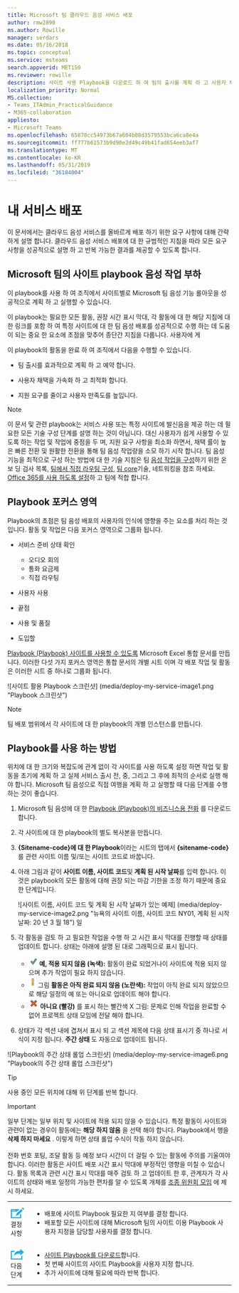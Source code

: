 ```yaml
---
title: Microsoft 팀 클라우드 음성 서비스 배포
author: rmw2890
ms.author: Rowille
manager: serdars
ms.date: 05/16/2018
ms.topic: conceptual
ms.service: msteams
search.appverid: MET150
ms.reviewer: rowille
description: 사이트 사용 Playbook을 다운로드 하 여 팀의 출시를 계획 하 고 사용자 채택을 향상 하 고 최적화 하며, 품질 및 만족도를 높입니다.
localization_priority: Normal
MS.collection:
- Teams_ITAdmin_PracticalGuidance
- M365-collaboration
appliesto:
- Microsoft Teams
ms.openlocfilehash: 65878cc54973b67a604b08d3579553bca6ca8e4a
ms.sourcegitcommit: ff777b61573b9d90e2d49c49b41fad654eeb3af7
ms.translationtype: MT
ms.contentlocale: ko-KR
ms.lasthandoff: 05/31/2019
ms.locfileid: "36184004"
---
```

# <a name="deploy-my-service"></a>내 서비스 배포

이 문서에서는 클라우드 음성 서비스를 올바르게 배포 하기 위한 요구 사항에 대해 간략하게 설명 합니다. 클라우드 음성 서비스 배포에 대 한 규범적인 지침을 따라 모든 요구 사항을 성공적으로 설명 하 고 반복 가능한 결과를 제공할 수 있도록 합니다.

## <a name="site-enablement-playbook-for-microsoft-teams-voice-workloads"></a>Microsoft 팀의 사이트 playbook 음성 작업 부하

이 playbook를 사용 하 여 조직에서 사이트별로 Microsoft 팀 음성 기능 롤아웃을 성공적으로 계획 하 고 실행할 수 있습니다.

이 playbook는 필요한 모든 활동, 권장 시간 표시 막대, 각 활동에 대 한 해당 지침에 대 한 링크를 포함 하 여 특정 사이트에 대 한 팀 음성 배포를 성공적으로 수행 하는 데 도움이 되는 중요 한 요소에 초점을 맞추어 종단간 지침을 다룹니다. 사용자에 게

이 playbook의 활동을 완료 하 여 조직에서 다음을 수행할 수 있습니다.

-   팀 출시를 효과적으로 계획 하 고 예약 합니다.

-   사용자 채택을 가속화 하 고 최적화 합니다.

-   지원 요구를 줄이고 사용자 만족도를 높입니다.

> [!NOTE]
> 이 문서 및 관련 playbook는 서비스 사용 또는 특정 사이트에 발신음을 제공 하는 데 필요한 모든 기술 구성 단계를 설명 하는 것이 아닙니다. 대신 사용자가 쉽게 사용할 수 있도록 하는 작업 및 작업에 중점을 두 며, 지원 요구 사항을 최소화 하면서, 채택 률이 높은 빠른 전환 및 원활한 전환을 통해 팀 음성 작업량을 소모 하기 시작 합니다. 팀 음성 기능을 최적으로 구성 하는 방법에 대 한 기술 지침은 팀 [음성 작업을 구성](onboarding-checklist-configure-cloud-voice-workloads-in-Microsoft-Teams.md)하기 위한 온 보 딩 검사 목록, [팀에서 직접 라우팅 구성](onboarding-checklist-configure-direct-routing-in-Microsoft-Teams.md), [팀 core](onboarding-checklist-configure-microsoft-teams-core-capabilities.md)기술, 네트워킹을 참조 하세요. [ ](onboarding-checklist-configure-networking.md) [Office 365를 사용 하도록 설정](onboarding-checklist-enable-office-365.md)하 고 팀에 적합 합니다.

<!--ENDOFSECTION-->

## <a name="playbook-focus-areas"></a>Playbook 포커스 영역

Playbook의 초점은 팀 음성 배포의 사용자의 인식에 영향을 주는 요소를 처리 하는 것입니다. 활동 및 작업은 다음 포커스 영역으로 그룹화 됩니다.

-   서비스 준비 상태 확인
    - 오디오 회의
    - 통화 요금제
    - 직접 라우팅

-   사용자 사용

-   끝점

-   사용 및 품질

-   도입할

[Playbook (Playbook) 사이트를 사용할 수 있도록](https://github.com/MicrosoftDocs/OfficeDocs-SkypeForBusiness/blob/live/Teams/downloads/site-enablement-playbook-for-voice-(playbook).xlsx?raw=true) Microsoft Excel 통합 문서를 만듭니다. 이러한 다섯 가지 포커스 영역은 통합 문서의 개별 시트 이며 각 배포 작업 및 활동은 이러한 시트 중 하나로 그룹화 됩니다.

![사이트 활용 Playbook 스크린샷] (media/deploy-my-service-image1.png "Playbook 스크린샷")

> [!NOTE]
> 팀 배포 범위에서 각 사이트에 대 한 playbook의 개별 인스턴스를 만듭니다.

<!--ENDOFSECTION-->

## <a name="how-to-use-the-playbook"></a>Playbook를 사용 하는 방법

위치에 대 한 크기와 복잡도에 관계 없이 각 사이트를 사용 하도록 설정 하면 작업 및 활동을 초기에 계획 하 고 실제 서비스 출시 전, 중, 그리고 그 후에 최적의 순서로 실행 해야 합니다. Microsoft 팀 음성으로 직접 여행을 계획 하 고 실행할 때 다음 단계를 수행 하는 것이 좋습니다.

1. Microsoft 팀 음성에 대 한 [Playbook (Playbook)의 비즈니스용 전화](https://github.com/MicrosoftDocs/OfficeDocs-SkypeForBusiness/blob/live/Teams/downloads/site-enablement-playbook-for-voice-(playbook).xlsx?raw=true) 를 다운로드 합니다.

2. 각 사이트에 대 한 playbook의 별도 복사본을 만듭니다.

3. **{Sitename-code}에 대 한 Playbook**이라는 시트의 탭에서 **{sitename-code}** 를 관련 사이트 이름 및/또는 사이트 코드로 바꿉니다.

4. 아래 그림과 같이 **사이트 이름, 사이트 코드**및 **계획 된 시작 날짜**를 입력 합니다. 이것은 playbook의 모든 활동에 대해 권장 되는 마감 기한을 조정 하기 때문에 중요 한 단계입니다.

   ![사이트 이름, 사이트 코드 및 계획 된 시작 날짜가 있는 예제] (media/deploy-my-service-image2.png "뉴욕의 사이트 이름, 사이트 코드 NY01, 계획 된 시작 날짜: 20 년 3 월 18") 일

5. 각 활동을 검토 하 고 필요한 작업을 수행 하 고 시간 표시 막대를 진행할 때 상태를 업데이트 합니다. 상태는 아래에 설명 된 대로 그래픽으로 표시 됩니다.
  
   - ![녹색 확인 표시](media/deploy-my-service-image3.png) **예, 적용 되지 않음 (녹색):** 활동이 완료 되었거나이 사이트에 적용 되지 않으며 추가 작업이 필요 하지 않습니다.</li>
   - ![노란색 느낌표](media/deploy-my-service-image4.png) 그림 <strong>활동은 아직 완료 되지 않음 (노란색):</strong> 작업이 아직 완료 되지 않았으므로 해당 일정의 예 또는 아니요로 업데이트 해야 합니다.</li>
   - ![](media/deploy-my-service-image5.png) <strong>아니요 (빨강)</strong> 를 표시 하는 빨간색 X 그림: 문제로 인해 작업을 완료할 수 없어 프로젝트 상태 모임에 전달 해야 합니다.</li></ul>

6. 상태가 각 섹션 내에 겹쳐서 표시 되 고 섹션 제목에 다음 상태 표시기 중 하나로 서식이 지정 됩니다. **주간 상태** 도 자동으로 업데이트 됩니다.

![Playbook의 주간 상태 롤업 스크린샷] (media/deploy-my-service-image6.png "Playbook의 주간 상태 롤업 스크린샷")

> [!TIP]
> 사용 중인 모든 위치에 대해 위 단계를 반복 합니다.

> [!IMPORTANT]
> 일부 단계는 일부 위치 및 사이트에 적용 되지 않을 수 있습니다. 특정 활동이 사이트와 관련이 없는 경우이 활동에는 **해당 하지 않음** 을 선택 해야 합니다. Playbook에서 행을 **삭제 하지 마세요** . 이렇게 하면 상태 롤업 수식이 작동 하지 않습니다.<br/><br/>
전화 번호 포팅, 조달 활동 등 예정 보다 시간이 더 걸릴 수 있는 활동에 주의를 기울여야 합니다. 이러한 활동은 사이트 배포 시간 표시 막대에 부정적인 영향을 미칠 수 있습니다. 활동 목록과 관련 시간 표시 막대를 매주 검토 하 고 업데이트 한 후, 관계자가 각 사이트의 상태와 배포 일정의 가능한 편차를 알 수 있도록 개체를 [조종 위원회 모임](https://docs.microsoft.com/MicrosoftTeams/envision-steering-committee-complete-guide) 에 제시 하세요.

<table>
<tr><td><img src="media/audio_conferencing_image7.png" alt="An icon depicting decision points"/> <br/>결정 사항</td><td><ul><li>배포에 사이트 Playbook 필요한 지 여부를 결정 합니다.</li><li>배포할 모든 사이트에 대해 Microsoft 팀의 사이트 이용 Playbook 사용자 지정을 담당할 사용자를 결정 합니다.</li></ul></td></tr>
<tr><td><img src="media/audio_conferencing_image9.png" alt="An icon depicting the next steps"/><br/>다음 단계</td><td><ul><li><a href="https://github.com/MicrosoftDocs/OfficeDocs-SkypeForBusiness/blob/live/Teams/downloads/site-enablement-playbook-for-voice-(playbook).xlsx?raw=true" data-raw-source="[Download the Site Enablement Playbook](https://github.com/MicrosoftDocs/OfficeDocs-SkypeForBusiness/blob/live/Teams/downloads/site-enablement-playbook-for-voice-(playbook).xlsx?raw=true)">사이트 Playbook를 다운로드</a>합니다.</li><li>첫 번째 사이트의 사이트 Playbook을 사용자 지정 합니다.</li><li>추가 사이트에 대해 필요에 따라 반복 합니다.</li></ul></td></tr>
</table>

<!--ENDOFSECTION-->